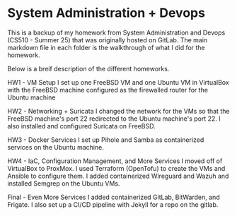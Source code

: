 # System Administration + Devops
This is a backup of my homework from System Administration and Devops (CS510 - Summer 25) that was originally hosted on GitLab. The main markdown file in each folder is the walkthrough of what I did for the homework.

Below is a breif description of the different homeworks.

HW1 - VM Setup
I set up one FreeBSD VM and one Ubuntu VM in VirtualBox with the FreeBSD machine configured as the firewalled router for the Ubuntu machine

HW2 - Networking + Suricata
I changed the network for the VMs so that the FreeBSD machine's port 22 redirected to the Ubuntu machine's port 22. I also installed and configured Suricata on FreeBSD.

HW3 - Docker Services
I set up Pihole and Samba as containerized services on the Ubuntu machine.

HW4 - IaC, Configuration Management, and More Services
I moved off of VirtualBox to ProxMox. I used Terraform (OpenTofu) to create the VMs and Ansible to configure them. I added containerized Wireguard and Wazuh and installed Semgrep on the Ubuntu VMs.

Final - Even More Services
I added containerized GitLab, BitWarden, and Frigate. I also set up a CI/CD pipeline with Jekyll for a repo on the gitlab. 

